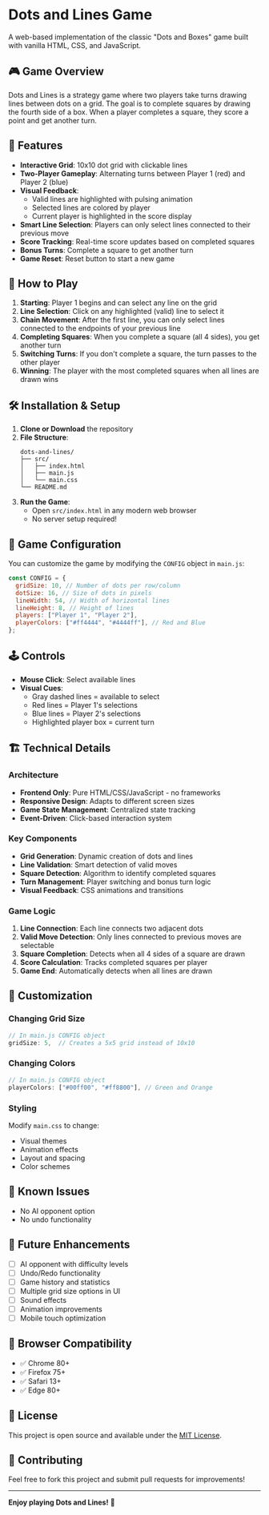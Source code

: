 # Dots and Lines Game

A web-based implementation of the classic "Dots and Boxes" game built with vanilla HTML, CSS, and JavaScript.

## 🎮 Game Overview

Dots and Lines is a strategy game where two players take turns drawing lines between dots on a grid. The goal is to complete squares by drawing the fourth side of a box. When a player completes a square, they score a point and get another turn.

## 🚀 Features

- **Interactive Grid**: 10x10 dot grid with clickable lines
- **Two-Player Gameplay**: Alternating turns between Player 1 (red) and Player 2 (blue)
- **Visual Feedback**:
  - Valid lines are highlighted with pulsing animation
  - Selected lines are colored by player
  - Current player is highlighted in the score display
- **Smart Line Selection**: Players can only select lines connected to their previous move
- **Score Tracking**: Real-time score updates based on completed squares
- **Bonus Turns**: Complete a square to get another turn
- **Game Reset**: Reset button to start a new game

## 🎯 How to Play

1. **Starting**: Player 1 begins and can select any line on the grid
2. **Line Selection**: Click on any highlighted (valid) line to select it
3. **Chain Movement**: After the first line, you can only select lines connected to the endpoints of your previous line
4. **Completing Squares**: When you complete a square (all 4 sides), you get another turn
5. **Switching Turns**: If you don't complete a square, the turn passes to the other player
6. **Winning**: The player with the most completed squares when all lines are drawn wins

## 🛠️ Installation & Setup

1. **Clone or Download** the repository
2. **File Structure**:
   ```
   dots-and-lines/
   ├── src/
   │   ├── index.html
   │   ├── main.js
   │   └── main.css
   └── README.md
   ```
3. **Run the Game**:
   - Open `src/index.html` in any modern web browser
   - No server setup required!

## 🎨 Game Configuration

You can customize the game by modifying the `CONFIG` object in `main.js`:

```javascript
const CONFIG = {
  gridSize: 10, // Number of dots per row/column
  dotSize: 16, // Size of dots in pixels
  lineWidth: 54, // Width of horizontal lines
  lineHeight: 8, // Height of lines
  players: ["Player 1", "Player 2"],
  playerColors: ["#ff4444", "#4444ff"], // Red and Blue
};
```

## 🕹️ Controls

- **Mouse Click**: Select available lines
- **Visual Cues**:
  - Gray dashed lines = available to select
  - Red lines = Player 1's selections
  - Blue lines = Player 2's selections
  - Highlighted player box = current turn

## 🏗️ Technical Details

### Architecture

- **Frontend Only**: Pure HTML/CSS/JavaScript - no frameworks
- **Responsive Design**: Adapts to different screen sizes
- **Game State Management**: Centralized state tracking
- **Event-Driven**: Click-based interaction system

### Key Components

- **Grid Generation**: Dynamic creation of dots and lines
- **Line Validation**: Smart detection of valid moves
- **Square Detection**: Algorithm to identify completed squares
- **Turn Management**: Player switching and bonus turn logic
- **Visual Feedback**: CSS animations and transitions

### Game Logic

1. **Line Connection**: Each line connects two adjacent dots
2. **Valid Move Detection**: Only lines connected to previous moves are selectable
3. **Square Completion**: Detects when all 4 sides of a square are drawn
4. **Score Calculation**: Tracks completed squares per player
5. **Game End**: Automatically detects when all lines are drawn

## 🔧 Customization

### Changing Grid Size

```javascript
// In main.js CONFIG object
gridSize: 5,  // Creates a 5x5 grid instead of 10x10
```

### Changing Colors

```javascript
// In main.js CONFIG object
playerColors: ["#00ff00", "#ff8800"], // Green and Orange
```

### Styling

Modify `main.css` to change:

- Visual themes
- Animation effects
- Layout and spacing
- Color schemes

## 🐛 Known Issues

- No AI opponent option
- No undo functionality

## 🚀 Future Enhancements

- [ ] AI opponent with difficulty levels
- [ ] Undo/Redo functionality
- [ ] Game history and statistics
- [ ] Multiple grid size options in UI
- [ ] Sound effects
- [ ] Animation improvements
- [ ] Mobile touch optimization

## 📱 Browser Compatibility

- ✅ Chrome 80+
- ✅ Firefox 75+
- ✅ Safari 13+
- ✅ Edge 80+

## 📄 License

This project is open source and available under the [MIT License](LICENSE).

## 🤝 Contributing

Feel free to fork this project and submit pull requests for improvements!

---

**Enjoy playing Dots and Lines!** 🎲
